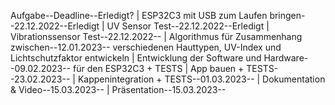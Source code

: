 Aufgabe--Deadline--Erledigt?
|
ESP32C3 mit USB zum Laufen bringen--22.12.2022--Erledigt
|
UV Sensor Test--22.12.2022--Erledigt
|
Vibrationssensor Test--22.12.2022--
|
Algorithmus für Zusammenhang zwischen--12.01.2023--
verschiedenen Hauttypen, UV-Index und
Lichtschutzfaktor entwickeln
|
Entwicklung der Software und Hardware--09.02.2023--
für den ESP32C3 + TESTS
|
App bauen + TESTS--23.02.2023--
|
Kappenintegration + TESTS--01.03.2023--
|
Dokumentation & Video--15.03.2023--
|
Präsentation--15.03.2023--
